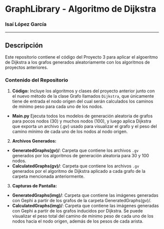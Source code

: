 # GraphLibrary - Algoritmo de Dijkstra

### Isaí López García  
---

## Descripción

Este repositorio contiene el código del Proyecto 3 para aplicar el algoeritmo de Dijkstra a los grafos generados aleatoriamente con los algoritmos de proyectos anteriores.

### Contenido del Repositorio

1. **Código:** Incluye los algoritmos y clases del proyecto anterior junto con el nuevo método de la clase Grafo llamados `Dijkstra`, que únicamente tiene de entrada el nodo origen del cual serán calculados los caminos de mínimo peso para cada uno de los nodos.

  - **Main.py** Ejecuta todos los modelos de generación aleatoria de grafos para pocos nodos (30) y muchos nodos (100), y luego aplica Dijkstra que exporta un archivo (.gv) usado para visualizar el grafo y el peso del camino mínimo de cada uno de los nodos al nodo origen.

2. **Archivos Generados:**
   
  - **GeneratedGraphs(gv)/**: Carpeta que contiene los archivos `.gv` generados por los algoritmos de generación aleatoria para 30 y 100 nodos.
  - **CalculatedGraphs(gv)/**: Carpeta que contiene los archivos `.gv` generados por el algoritmo de Dijkstra aplicado a cada grafo de la carpeta mencionada anteriormente.

3. **Capturas de Pantalla:**
   
- **GeneratedGraphs(img)/**: Carpeta que contiene las imágenes generadas con Gephi a partir de los grafos de la carpeta GeneratedGraphs(gv)/.
- **CalculatedGraphs(img)/**: Carpeta que contiene las imágenes generadas con Gephi a partir de los grafos inducidos por Dijkstra. Se puede visualizar el peso total del camino de mínimo peso de cada uno de los nodos hacia el nodo origen, además de los pesos de cada arista.
